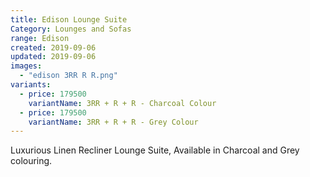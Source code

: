 ```yaml
---
title: Edison Lounge Suite
Category: Lounges and Sofas
range: Edison
created: 2019-09-06
updated: 2019-09-06
images:
  - "edison 3RR R R.png"
variants:
  - price: 179500
    variantName: 3RR + R + R - Charcoal Colour
  - price: 179500
    variantName: 3RR + R + R - Grey Colour
---
```


Luxurious Linen Recliner Lounge Suite,
Available in Charcoal and Grey colouring.